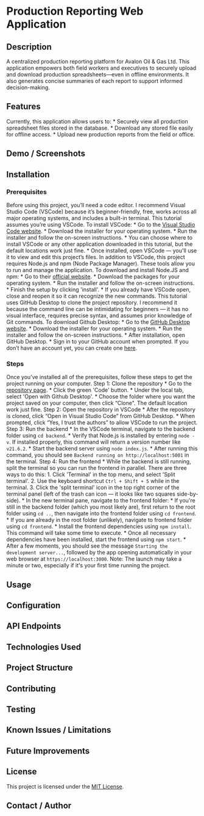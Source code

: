 # Production Reporting Web Application

## Description
A centralized production reporting platform for Avalon Oil & Gas Ltd. This application empowers both field workers and executives to securely upload and download production spreadsheets—even in offline environments. It also generates concise summaries of each report to support informed decision-making.
## Features
Currently, this application allows users to:
    * Securely view all production spreadsheet files stored in the database.
    * Download any stored file easily for offline access.
    * Upload new production reports from the field or office.
## Demo / Screenshots

## Installation

### Prerequisites
Before using this project, you’ll need a code editor. I recommend Visual Studio Code (VSCode) because it’s beginner-friendly, free, works across all major operating systems, and includes a built-in terminal. This tutorial assumes you’re using VSCode. To install VSCode:
    * Go to the [Visual Studio Code website](https://code.visualstudio.com/).
    * Download the installer for your operating system.
    * Run the installer and follow the on-screen instructions.
        * You can choose where to install VSCode or any other application downloaded in this tutorial, but the default locations work just fine.
    * Once installed, open VSCode — you'll use it to view and edit this project’s files.
In addition to VSCode, this project requires Node.js and npm (Node Package Manager). These tools allow you to run and manage the application. To download and install Node.JS and npm:
    * Go to their [official website](https://nodejs.org).
    * Download the packages for your operating system.
    * Run the installer and follow the on-screen instructions.
    * Finish the setup by clicking 'install'.
    * If you already have VSCode open, close and reopen it so it can recognize the new commands.
This tutorial uses GitHub Desktop to clone the project repository. I recommend it because the command line can be intimidating for beginners — it has no visual interface, requires precise syntax, and assumes prior knowledge of Git commands. To download Github Desktop:
    * Go to the [GitHub Desktop website](https://github.com/apps/desktop).
    * Download the installer for your operating system.
    * Run the installer and follow the on-screen instructions.
    * After installation, open GitHub Desktop.
    * Sign in to your GitHub account when prompted. If you don’t have an account yet, you can create one [here](https://github.com/signup).
### Steps
Once you’ve installed all of the prerequisites, follow these steps to get the project running on your computer.
Step 1: Clone the repository
    * Go to the [repository page](https://github.com/LucasMcK/production-reporting-app).
    * Click the green 'Code' button.
    * Under the local tab, select 'Open with Github Desktop'.
    * Choose the folder where you want the project saved on your computer, then click “Clone". The default location work just fine.
Step 2: Open the repository in VSCode
    * After the repository is cloned, click “Open in Visual Studio Code” from GitHub Desktop.
    * When prompted, click “Yes, I trust the authors” to allow VSCode to run the project.
Step 3: Run the backend
    * In the VSCode terminal, navigate to the backend folder using `cd backend`.
    * Verify that Node.js is installed by entering `node -v`. If installed properly, this command will return a version number like `v21.6.2`.
    * Start the backend server using `node index.js`.
    * After running this command, you should see `Backend running on http://localhost:5001` in the terminal.
Step 4: Run the frontend
    * While the backend is still running, split the terminal so you can run the frontend in parallel. There are three ways to do this:
        1. Click 'Terminal' in the top menu, and select 'Split terminal'.
        2. Use the keyboard shortcut `Ctrl + Shift + 5` while in the terminal.
        3. Click the 'split terminal' icon in the top right corner of the terminal panel (left of the trash can icon — it looks like two squares side-by-side).
    * In the new terminal pane, navigate to the frontend folder:
        * If you're still in the backend folder (which you most likely are), first return to the root folder using `cd ..`, then navigate into the frontend folder using `cd frontend`.
        * If you are already in the root folder (unlikely), navigate to frontend folder using `cd frontend`.
    * Install the frontend dependencies using `npm install`. This command will take some time to execute.
    * Once all necessary dependencies have been installed, start the frontend using `npm start`.
    * After a few moments, you should see the message `Starting the development server...`, followed by the app opening automatically in your web browser at `https://localhost:3000`. Note: The launch may take a minute or two, especially if it's your first time running the project.
## Usage

## Configuration

## API Endpoints

## Technologies Used

## Project Structure

## Contributing

## Testing

## Known Issues / Limitations

## Future Improvements

## License
This project is licensed under the [MIT License](./LICENSE).
## Contact / Author